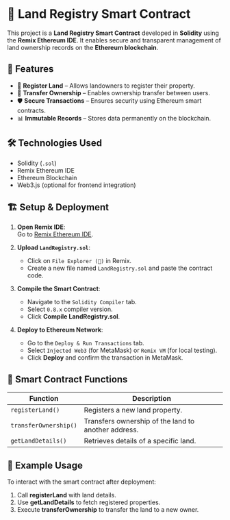 # 🏡 Land Registry Smart Contract

This project is a **Land Registry Smart Contract** developed in **Solidity** using the **Remix Ethereum IDE**. It enables secure and transparent management of land ownership records on the **Ethereum blockchain**.

## 🚀 Features

- 📜 **Register Land** – Allows landowners to register their property.
- 🔄 **Transfer Ownership** – Enables ownership transfer between users.
- 🛡️ **Secure Transactions** – Ensures security using Ethereum smart contracts.
- 📊 **Immutable Records** – Stores data permanently on the blockchain.

## 🛠️ Technologies Used

- Solidity (`.sol`)
- Remix Ethereum IDE
- Ethereum Blockchain
- Web3.js (optional for frontend integration)

## 🏗️ Setup & Deployment

1. **Open Remix IDE**:  
   Go to [Remix Ethereum IDE](https://remix.ethereum.org/).
   
2. **Upload `LandRegistry.sol`**:  
   - Click on `File Explorer (📂)` in Remix.
   - Create a new file named `LandRegistry.sol` and paste the contract code.

3. **Compile the Smart Contract**:  
   - Navigate to the `Solidity Compiler` tab.
   - Select `0.8.x` compiler version.
   - Click **Compile LandRegistry.sol**.

4. **Deploy to Ethereum Network**:  
   - Go to the `Deploy & Run Transactions` tab.
   - Select `Injected Web3` (for MetaMask) or `Remix VM` (for local testing).
   - Click **Deploy** and confirm the transaction in MetaMask.

## 📜 Smart Contract Functions

| Function | Description |
|----------|------------|
| `registerLand()` | Registers a new land property. |
| `transferOwnership()` | Transfers ownership of the land to another address. |
| `getLandDetails()` | Retrieves details of a specific land. |

## 📌 Example Usage

To interact with the smart contract after deployment:

1. Call **registerLand** with land details.
2. Use **getLandDetails** to fetch registered properties.
3. Execute **transferOwnership** to transfer the land to a new owner.


